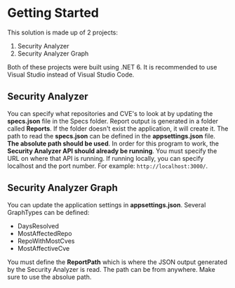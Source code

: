 # Getting Started
This solution is made up of 2 projects:
1. Security Analyzer
2. Security Analyzer Graph

Both of these projects were built using .NET 6. It is recommended to use Visual Studio instead of Visual Studio Code. 

## Security Analyzer
You can specify what repositories and CVE's to look at by updating the **specs.json** file in the Specs folder. Report output is generated in a folder called **Reports**. If the folder doesn't exist the application, it will create it. The path to read the **specs.json** can be defined in the **appsettings.json** file. **The absolute path should be used**. In order for this program to work, the **Security Analyzer API should already be running**. You must specify the URL on where that API is running. If running locally, you can specify localhost and the port number. For example: `http://localhost:3000/`.

## Security Analyzer Graph
You can update the application settings in **appsettings.json**. Several GraphTypes can be defined:
- DaysResolved
- MostAffectedRepo
- RepoWithMostCves
- MostAffectiveCve 

You must define the **ReportPath** which is where the JSON output generated by the Security Analyzer is read. The path can be from anywhere. Make sure to use the absolue path.
